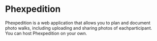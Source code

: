 # Phexpedition

Phexpedition is a web application that allows you to plan and document photo walks, including uploading and sharing photos of eachparticipant.
You can host Phexpedition on your own.
